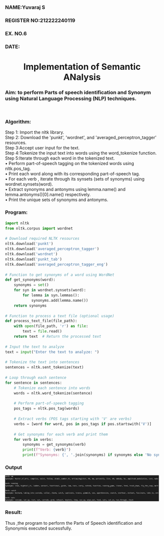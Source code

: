 <H3>NAME:Yuvaraj S</H3>
<H3>REGISTER NO:212222240119</H3>
<H3>EX. NO.6</H3>
<H3>DATE:</H3>
<H1 ALIGN =CENTER>Implementation of Semantic ANalysis</H1>
<H3>Aim: to perform Parts of speech identification and Synonym using Natural Language Processing (NLP) techniques. </H3> 
 <BR>
<h3>Algorithm:</h3>
Step 1: Import the nltk library.<br>
Step 2: Download the 'punkt', 'wordnet', and 'averaged_perceptron_tagger' resources.<br>
Step 3:Accept user input for the text.<br>
Step 4:Tokenize the input text into words using the word_tokenize function.<br>
Step 5:Iterate through each word in the tokenized text.<br>
•	Perform part-of-speech tagging on the tokenized words using nltk.pos_tag.<br>
•	Print each word along with its corresponding part-of-speech tag.<br>
•	For each verb , iterate through its synsets (sets of synonyms) using wordnet.synsets(word).<br>
•	Extract synonyms and antonyms using lemma.name() and lemma.antonyms()[0].name() respectively.<br>
•	Print the unique sets of synonyms and antonyms.
<H3>Program:</H3>

```py
import nltk
from nltk.corpus import wordnet

# Download required NLTK resources
nltk.download('punkt')
nltk.download('averaged_perceptron_tagger')
nltk.download('wordnet')
nltk.download('punkt_tab')
nltk.download('averaged_perceptron_tagger_eng')

# Function to get synonyms of a word using WordNet
def get_synonyms(word):
    synonyms = set()
    for syn in wordnet.synsets(word):
        for lemma in syn.lemmas():
            synonyms.add(lemma.name())
    return synonyms

# Function to process a text file (optional usage)
def process_text_file(file_path):
    with open(file_path, 'r') as file:
        text = file.read()
    return text  # Return the processed text

# Input the text to analyze
text = input("Enter the text to analyze: ")

# Tokenize the text into sentences
sentences = nltk.sent_tokenize(text)

# Loop through each sentence
for sentence in sentences:
    # Tokenize each sentence into words
    words = nltk.word_tokenize(sentence)

    # Perform part-of-speech tagging
    pos_tags = nltk.pos_tag(words)

    # Extract verbs (POS tags starting with 'V' are verbs)
    verbs = [word for word, pos in pos_tags if pos.startswith('V')]

    # Get synonyms for each verb and print them
    for verb in verbs:
        synonyms = get_synonyms(verb)
        print(f"Verb: {verb}")
        print(f"Synonyms: {', '.join(synonyms) if synonyms else 'No synonyms found'}\n")

```

<H3>Output</H3>

![image](./Output/1.png)


<H3>Result:</H3>
Thus ,the program to perform the Parts of Speech identification and Synonymis executed sucessfully.
